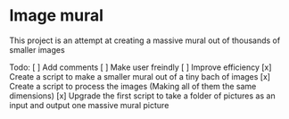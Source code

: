 # Image mural
This project is an attempt at creating a massive mural out of thousands of smaller images

Todo:
[ ] Add comments
[ ] Make user freindly
[ ] Improve efficiency
[x] Create a script to make a smaller mural out of a tiny bach of images
[x] Create a script to process the images (Making all of them the same dimensions)
[x] Upgrade the first script to take a folder of pictures as an input and output one massive mural picture
